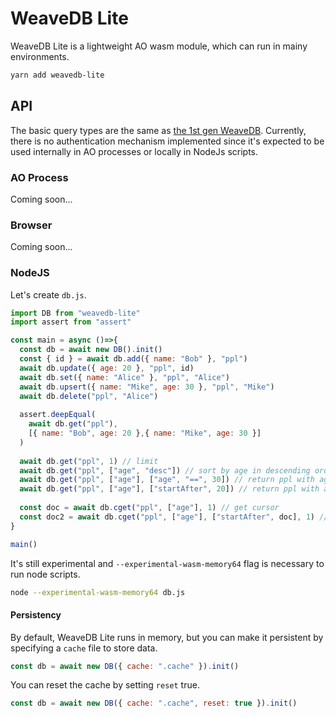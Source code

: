 # WeaveDB Lite

WeaveDB Lite is a lightweight AO wasm module, which can run in mainy environments.

```bash
yarn add weavedb-lite
```
## API

The basic query types are the same as [the 1st gen WeaveDB](https://weavedb.vercel.app/docs/sdk/queries). Currently, there is no authentication mechanism implemented since it's expected to be used internally in AO processes or locally in NodeJs scripts.

### AO Process

Coming soon...

### Browser

Coming soon...

### NodeJS

Let's create `db.js`.

```js
import DB from "weavedb-lite"
import assert from "assert"

const main = async ()=>{
  const db = await new DB().init()
  const { id } = await db.add({ name: "Bob" }, "ppl")
  await db.update({ age: 20 }, "ppl", id)
  await db.set({ name: "Alice" }, "ppl", "Alice")
  await db.upsert({ name: "Mike", age: 30 }, "ppl", "Mike")
  await db.delete("ppl", "Alice")
  
  assert.deepEqual(
    await db.get("ppl"), 
	[{ name: "Bob", age: 20 },{ name: "Mike", age: 30 }]
  )
  
  await db.get("ppl", 1) // limit
  await db.get("ppl", ["age", "desc"]) // sort by age in descending order
  await db.get("ppl", ["age"], ["age", "==", 30]) // return ppl with age == 30
  await db.get("ppl", ["age"], ["startAfter", 20]) // return ppl with age > 20
  
  const doc = await db.cget("ppl", ["age"], 1) // get cursor
  const doc2 = await db.cget("ppl", ["age"], ["startAfter", doc], 1) // paginate
}

main()
```
It's still experimental and `--experimental-wasm-memory64` flag is necessary to run node scripts.

```bash
node --experimental-wasm-memory64 db.js
```
#### Persistency

By default, WeaveDB Lite runs in memory, but you can make it persistent by specifying a `cache` file to store data.

```js
const db = await new DB({ cache: ".cache" }).init()
```
You can reset the cache by setting `reset` true.

```js
const db = await new DB({ cache: ".cache", reset: true }).init()
```
